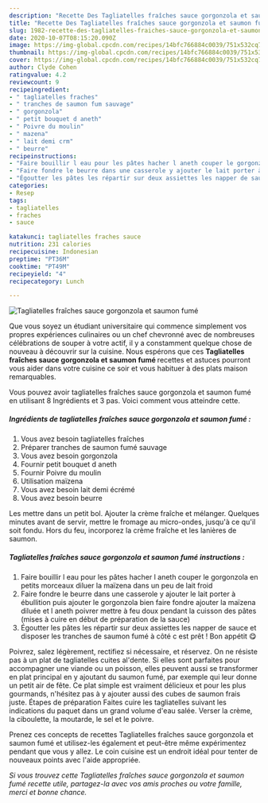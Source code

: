 ```yaml
---
description: "Recette Des Tagliatelles fraîches sauce gorgonzola et saumon fumé"
title: "Recette Des Tagliatelles fraîches sauce gorgonzola et saumon fumé"
slug: 1982-recette-des-tagliatelles-fraiches-sauce-gorgonzola-et-saumon-fume
date: 2020-10-07T08:15:20.090Z
image: https://img-global.cpcdn.com/recipes/14bfc766884c0039/751x532cq70/tagliatelles-fraiches-sauce-gorgonzola-et-saumon-fume-photo-principale-de-la-recette.jpg
thumbnail: https://img-global.cpcdn.com/recipes/14bfc766884c0039/751x532cq70/tagliatelles-fraiches-sauce-gorgonzola-et-saumon-fume-photo-principale-de-la-recette.jpg
cover: https://img-global.cpcdn.com/recipes/14bfc766884c0039/751x532cq70/tagliatelles-fraiches-sauce-gorgonzola-et-saumon-fume-photo-principale-de-la-recette.jpg
author: Clyde Cohen
ratingvalue: 4.2
reviewcount: 9
recipeingredient:
- " tagliatelles fraches"
- " tranches de saumon fum sauvage"
- " gorgonzola"
- " petit bouquet d aneth"
- " Poivre du moulin"
- " mazena"
- " lait demi crm"
- " beurre"
recipeinstructions:
- "Faire bouillir l eau pour les pâtes hacher l aneth couper le gorgonzola en petits morceaux diluer la maïzena dans un peu de lait froid"
- "Faire fondre le beurre dans une casserole y ajouter le lait porter à ébullition puis ajouter le gorgonzola bien faire fondre ajouter la maïzena diluée et l aneth poivrer mettre à feu doux pendant la cuisson des pâtes (mises à cuire en début de préparation de la sauce)"
- "Égoutter les pâtes les répartir sur deux assiettes les napper de sauce et disposer les tranches de saumon fumé à côté c est prêt ! Bon appétit 😋"
categories:
- Resep
tags:
- tagliatelles
- fraches
- sauce

katakunci: tagliatelles fraches sauce 
nutrition: 231 calories
recipecuisine: Indonesian
preptime: "PT36M"
cooktime: "PT49M"
recipeyield: "4"
recipecategory: Lunch

---
```



![Tagliatelles fraîches sauce gorgonzola et saumon fumé](https://img-global.cpcdn.com/recipes/14bfc766884c0039/751x532cq70/tagliatelles-fraiches-sauce-gorgonzola-et-saumon-fume-photo-principale-de-la-recette.jpg)

Que vous soyez un étudiant universitaire qui commence simplement vos propres expériences culinaires ou un chef chevronné avec de nombreuses célébrations de souper à votre actif, il y a constamment quelque chose de nouveau à découvrir sur la cuisine. Nous espérons que ces <strong> Tagliatelles fraîches sauce gorgonzola et saumon fumé </strong> recettes et astuces pourront vous aider dans votre cuisine ce soir et vous habituer à des plats maison remarquables.

<!--inarticleads1-->

Vous pouvez avoir tagliatelles fraîches sauce gorgonzola et saumon fumé en utilisant 8 Ingrédients et 3 pas. Voici comment vous atteindre cette.

##### Ingrédients de tagliatelles fraîches sauce gorgonzola et saumon fumé :

1. Vous avez besoin  tagliatelles fraîches
1. Préparer  tranches de saumon fumé sauvage
1. Vous avez besoin  gorgonzola
1. Fournir  petit bouquet d aneth
1. Fournir  Poivre du moulin
1. Utilisation  maïzena
1. Vous avez besoin  lait demi écrémé
1. Vous avez besoin  beurre


Les mettre dans un petit bol. Ajouter la crème fraîche et mélanger. Quelques minutes avant de servir, mettre le fromage au micro-ondes, jusqu&#39;à ce qu&#39;il soit fondu. Hors du feu, incorporez la crème fraîche et les lanières de saumon. 

<!--inarticleads2-->

##### Tagliatelles fraîches sauce gorgonzola et saumon fumé instructions :

1. Faire bouillir l eau pour les pâtes hacher l aneth couper le gorgonzola en petits morceaux diluer la maïzena dans un peu de lait froid
1. Faire fondre le beurre dans une casserole y ajouter le lait porter à ébullition puis ajouter le gorgonzola bien faire fondre ajouter la maïzena diluée et l aneth poivrer mettre à feu doux pendant la cuisson des pâtes (mises à cuire en début de préparation de la sauce)
1. Égoutter les pâtes les répartir sur deux assiettes les napper de sauce et disposer les tranches de saumon fumé à côté c est prêt ! Bon appétit 😋


Poivrez, salez légèrement, rectifiez si nécessaire, et réservez. On ne résiste pas à un plat de tagliatelles cuites al&#39;dente. Si elles sont parfaites pour accompagner une viande ou un poisson, elles peuvent aussi se transformer en plat principal en y ajoutant du saumon fumé, par exemple qui leur donne un petit air de fête. Ce plat simple est vraiment délicieux et pour les plus gourmands, n&#39;hésitez pas à y ajouter aussi des cubes de saumon frais juste. Étapes de préparation Faites cuire les tagliatelles suivant les indications du paquet dans un grand volume d&#39;eau salée. Verser la crème, la ciboulette, la moutarde, le sel et le poivre. 

<!--inarticleads1-->

<p>
Prenez ces concepts de recettes Tagliatelles fraîches sauce gorgonzola et saumon fumé et utilisez-les également et peut-être même expérimentez pendant que vous y allez. Le coin cuisine est un endroit idéal pour tenter de nouveaux points avec l'aide appropriée.
</p>

<p>
<i>Si vous trouvez cette Tagliatelles fraîches sauce gorgonzola et saumon fumé recette utile, partagez-la avec vos amis proches ou votre famille, merci et bonne chance.</i>
</p>
